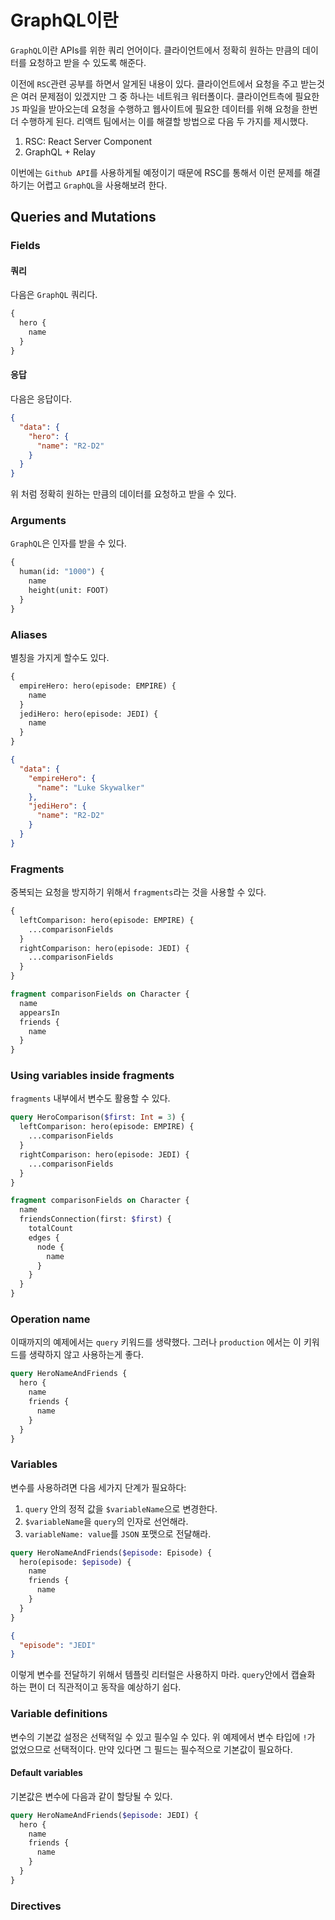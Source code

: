 # GraphQL이란

`GraphQL`이란 APIs를 위한 쿼리 언어이다. 클라이언트에서 정확히 원하는 만큼의 데이터를 요청하고 받을 수 있도록 해준다.

이전에 `RSC`관련 공부를 하면서 알게된 내용이 있다. 클라이언트에서 요청을 주고 받는것은 여러 문제점이 있겠지만 그 중 하나는 네트워크 워터폴이다. 클라이언트측에 필요한 `JS` 파일을 받아오는데 요청을 수행하고 웹사이트에 필요한 데이터를 위해 요청을 한번 더 수행하게 된다. 리액트 팀에서는 이를 해결할 방법으로 다음 두 가지를 제시했다.

1. RSC: React Server Component
2. GraphQL + Relay

이번에는 `Github API`를 사용하게될 예정이기 때문에 RSC를 통해서 이런 문제를 해결하기는 어렵고 `GraphQL`을 사용해보려 한다.

## Queries and Mutations

### Fields

#### **쿼리**

다음은 `GraphQL` 쿼리다.

```graphql
{
  hero {
    name
  }
}
```

#### **응답**

다음은 응답이다.

```json
{
  "data": {
    "hero": {
      "name": "R2-D2"
    }
  }
}
```

위 처럼 정확히 원하는 만큼의 데이터를 요청하고 받을 수 있다.

### Arguments

`GraphQL`은 인자를 받을 수 있다.

```graphql
{
  human(id: "1000") {
    name
    height(unit: FOOT)
  }
}
```

### Aliases

별칭을 가지게 할수도 있다.

```graphql
{
  empireHero: hero(episode: EMPIRE) {
    name
  }
  jediHero: hero(episode: JEDI) {
    name
  }
}
```

```json
{
  "data": {
    "empireHero": {
      "name": "Luke Skywalker"
    },
    "jediHero": {
      "name": "R2-D2"
    }
  }
}
```

### Fragments

중복되는 요청을 방지하기 위해서 `fragments`라는 것을 사용할 수 있다.

```graphql
{
  leftComparison: hero(episode: EMPIRE) {
    ...comparisonFields
  }
  rightComparison: hero(episode: JEDI) {
    ...comparisonFields
  }
}

fragment comparisonFields on Character {
  name
  appearsIn
  friends {
    name
  }
}
```

### Using variables inside fragments

`fragments` 내부에서 변수도 활용할 수 있다.

```graphql
query HeroComparison($first: Int = 3) {
  leftComparison: hero(episode: EMPIRE) {
    ...comparisonFields
  }
  rightComparison: hero(episode: JEDI) {
    ...comparisonFields
  }
}

fragment comparisonFields on Character {
  name
  friendsConnection(first: $first) {
    totalCount
    edges {
      node {
        name
      }
    }
  }
}
```

### Operation name

이때까지의 예제에서는 `query` 키워드를 생략했다. 그러나 `production` 에서는 이 키워드를 생략하지 않고 사용하는게 좋다.

```graphQL
query HeroNameAndFriends {
  hero {
    name
    friends {
      name
    }
  }
}
```

### Variables

변수를 사용하려면 다음 세가지 단계가 필요하다:

1. `query` 안의 정적 값을 `$variableName`으로 변경한다.
2. `$variableName`을 `query`의 인자로 선언해라.
3. `variableName: value`를 `JSON` 포맷으로 전달해라.

```graphql
query HeroNameAndFriends($episode: Episode) {
  hero(episode: $episode) {
    name
    friends {
      name
    }
  }
}
```

```json
{
  "episode": "JEDI"
}
```

이렇게 변수를 전달하기 위해서 템플릿 리터럴은 사용하지 마라. `query`안에서 캡슐화 하는 편이 더 직관적이고 동작을 예상하기 쉽다.

### Variable definitions

변수의 기본값 설정은 선택적일 수 있고 필수일 수 있다. 위 예제에서 변수 타입에 `!`가 없었으므로 선택적이다. 만약 있다면 그 필드는 필수적으로 기본값이 필요하다.

#### **Default variables**

기본값은 변수에 다음과 같이 할당될 수 있다.

```graphql
query HeroNameAndFriends($episode: JEDI) {
  hero {
    name
    friends {
      name
    }
  }
}
```

### Directives
